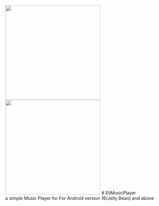 
<img src="https://github.com/AppIntro/AppIntro/blob/master/art/intro.png" width="300">
<img src="https://github.com/AppIntro/AppIntro/blob/master/art/intro.png" width="300">
  # EliMusicPlayer
<div id='roman'>a simple Music Player for For Android version 16(Jelly Bean) and above</div>
